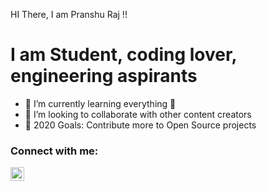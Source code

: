 HI There, I am Pranshu Raj !!

# I am Student, coding lover, engineering aspirants
- 🌱 I’m currently learning everything 🤣
- 👯 I’m looking to collaborate with other content creators
- 🥅 2020 Goals: Contribute more to Open Source projects

### Connect with me:


[<img align="left" alt="codeSTACKr | Instagram" width="22px" src="https://cdn.jsdelivr.net/npm/simple-icons@v3/icons/instagram.svg" />][instagram]
<br />
<i class="fab fa-blogger"></i>

[instagram]: https://instagram.com/pranshu_raj12
[blogger]: http://pranshuraj12.blogspot.com
